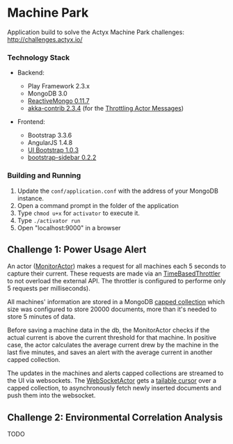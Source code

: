 Machine Park
============

Application build to solve the Actyx Machine Park challenges: http://challenges.actyx.io/

### Technology Stack

- Backend:
  - Play Framework 2.3.x
  - MongoDB 3.0
  - [ReactiveMongo 0.11.7](http://reactivemongo.org/)
  - [akka-contrib 2.3.4](http://mvnrepository.com/artifact/com.typesafe.akka/akka-contrib_2.10/2.3.4) (for the [Throttling Actor Messages](http://doc.akka.io/docs/akka/snapshot/contrib/throttle.html))
  
- Frontend:
  - Bootstrap 3.3.6
  - AngularJS 1.4.8
  - [UI Bootstrap 1.0.3](https://angular-ui.github.io/bootstrap/)
  - [bootstrap-sidebar 0.2.2](https://github.com/asyraf9/bootstrap-sidebar)

### Building and Running

1. Update the `conf/application.conf` with the address of your MongoDB instance.
2. Open a command prompt in the folder of the application
3. Type `chmod u+x` for `activator` to execute it.
4. Type `./activator run`
5. Open "localhost:9000" in a browser


## Challenge 1: Power Usage Alert

An actor ([MonitorActor](https://github.com/marianafranco/machine-park/blob/master/app/actors/MonitorActor.scala)) makes a request for all machines each 5 seconds to capture their current. These requests are made via an [TimeBasedThrottler](http://doc.akka.io/docs/akka/snapshot/contrib/throttle.html) to not overload the external API. The throttler is configured to performe only 5 requests per milliseconds).

All machines' information are stored in a MongoDB [capped collection](https://docs.mongodb.org/manual/core/capped-collections/) which size was configured to store 20000 documents, more than it's needed to store 5 minutes of data.

Before saving a machine data in the db, the MonitorActor checks if the actual current is above the current threshold for that machine. In positive case, the actor calculates the average current drew by the machine in the last five minutes, and saves an alert with the average current in another capped collection.

The updates in the machines and alerts capped collections are streamed to the UI via websockets. The [WebSocketActor](https://github.com/marianafranco/machine-park/blob/master/app/actors/WebSocketActor.scala) gets a [tailable cursor](https://docs.mongodb.org/manual/tutorial/create-tailable-cursor/) over a capped collection, to asynchronously fetch newly inserted documents and push them into the websocket.


## Challenge 2: Environmental Correlation Analysis

TODO
